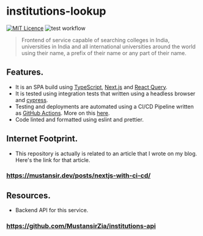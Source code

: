 # institutions-lookup

[![MIT Licence](https://badges.frapsoft.com/os/mit/mit.svg?v=103)](https://opensource.org/licenses/mit-license.php)
![test workflow](https://github.com/MustansirZia/institutions-lookup/actions/workflows/test.yml/badge.svg)


> Frontend of service capable of searching colleges in India, universities in India and all international universities around the world using their name, a prefix of their name or any part of their name.

## Features.
* It is an SPA build using [TypeScript](https://www.typescriptlang.org/), [Next.js](https://nextjs.org) and [React Query](https://react-query.tanstack.com).
* It is tested using integration tests that written using a headless browser and [cypress](https://https://www.cypress.io).
* Testing and deployments are automated using a CI/CD Pipeline written as [GitHub Actions](https://github.com/features/actions). More on this [here](/.github/workflows).
* Code linted and formatted using eslint and prettier.

## Internet Footprint.
* This repository is actually is related to an article that I wrote on my blog. Here's the link for that article.
### https://mustansir.dev/posts/nextjs-with-ci-cd/

## Resources.
* Backend API for this service. 
### https://github.com/MustansirZia/institutions-api
